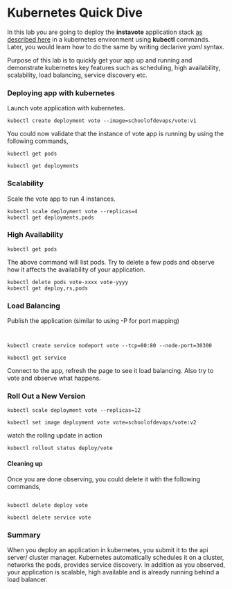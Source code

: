 # Kubernetes Quick Dive

In this lab you are going to deploy the **instavote** application stack [as described here](https://github.com/schoolofdevops/example-voting-app) in a kubernetes environment using **kubectl** commands. Later, you would learn how to do the same by writing declarive *yaml* syntax.  

Purpose of this lab is to quickly get your app up and running and demonstrate kubernetes key features such as scheduling, high availability, scalability, load balancing, service discovery etc.



### Deploying app with kubernetes

Launch vote application with kubernetes.

```
kubectl create deployment vote --image=schoolofdevops/vote:v1
```

You could now validate that the instance of vote app is running by using the following commands,

```
kubectl get pods

kubectl get deployments
```


### Scalability


Scale the vote app to run 4 instances.

```
kubectl scale deployment vote --replicas=4
kubectl get deployments,pods
```


### High Availability

```
kubectl get pods
```

The above command will list pods. Try to delete a few pods and observe how it affects the availability of your application.

```
kubectl delete pods vote-xxxx vote-yyyy
kubectl get deploy,rs,pods

```


### Load Balancing

Publish the application (similar to using -P for port mapping)

```


kubectl create service nodeport vote --tcp=80:80 --node-port=30300

kubectl get service

```


Connect to the app,  refresh the page to see it load balancing.  Also try to vote and observe what happens.  


### Roll Out a New Version


```
kubectl scale deployment vote --replicas=12

kubectl set image deployment vote vote=schoolofdevops/vote:v2

```


watch the rolling update  in action

```
kubectl rollout status deploy/vote
```



#### Cleaning up

Once you are done observing, you could delete it with the following commands,

```

kubectl delete deploy vote

kubectl delete service vote
```

### Summary

When you deploy an application in kubernetes, you submit it to the api server/ cluster manager. Kubernetes automatically schedules it on a cluster, networks the pods, provides service discovery. In addition as you observed, your application is scalable, high available and is already running behind a  load balancer.

